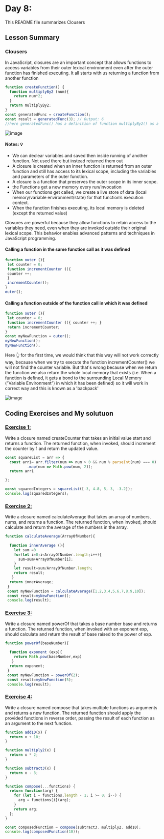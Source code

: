 # Day 8: 

This README file summarizes Clousers 

## Lesson Summary

### Clousers 
In JavaScript, closures are an important concept that allows functions to access variables from their outer lexical environment even after the outer function has finished executing. It all starts with us returning a function from another function

```javascript
function createFunction() {
  function multiplyBy2 (num){
    return num*2;
  }
  return multiplyBy2;
}
const generatedFunc = createFunction();
const result = generatedFunc(3); // Output: 6
//here generatedFunc() has a definition of function multiplyBy2() as a result of excution one time for createFunction()
```

![image](https://github.com/WaleedZriqui/Mastering-JavaScript-in-20-days/assets/90526475/8f7ccb83-e4a2-490f-9674-cf448e75ba89)

#### Notes: 💡
- We can declear variables and saved then inside running of another function. Not used there but instead returned them out 
- A closure is created when an inner function is returned from an outer function and still has access to its lexical scope, including the variables and parameters of the outer function.
- A closure is a function that preserves the outer scope in its inner scope.
- the Functions get a new memory every run/invocation
- When our functions get called, we create a live store of data (local memory/variable environment/state) for that function’s execution context.
- When the function finishes executing, its local memory is deleted (except the returned value)


Closures are powerful because they allow functions to retain access to the variables they need, even when they are invoked outside their original lexical scope. This behavior enables advanced patterns and techniques in JavaScript programming.


#### Calling a function in the same function call as it was defined
```javascript
function outer (){
 let counter = 0;
 function incrementCounter (){
 counter ++;
 }
 incrementCounter();
}
outer();
```

#### Calling a function outside of the function call in which it was defined
```javascript
function outer (){
 let counter = 0;
 function incrementCounter (){ counter ++; }
 return incrementCounter;
}
const myNewFunction = outer();
myNewFunction();  
myNewFunction();
```
Here 👆 for the first time, we would think that this way will not work correctly way, because when we try to execute the function incrementCounter() we will not find the counter variable. But that's wrong because when we return the function we also return the whole local memory that exists (i.e. When a function is defined, it gets a bond to the surrounding Local Memory (“Variable Environment”) in which it has been defined) so it will work in correct way and this is known as a 'backpack'

![image](https://github.com/WaleedZriqui/Mastering-JavaScript-in-20-days/assets/90526475/8d83e1d7-419c-4646-b313-4e6d235ff2f3)


## Coding Exercises and My solutuon

### [Exercise 1:](https://github.com/orjwan-alrajaby/gsg-QA-Nablus-training-2023/blob/main/learning-sprint-1/week2%20-%20javaScript-the-hard-parts-v2/day%202/tasks.md)
Write a closure named createCounter that takes an initial value start and returns a function. The returned function, when invoked, should increment the counter by 1 and return the updated value.

```javascript
const squareList = arr => {
  const arr1= arr.filter(num => num > 0 && num % parseInt(num) === 0)
          .map(num => Math.pow(num, 2));
  return arr1

};

const squaredIntegers = squareList([-3, 4.8, 5, 3, -3.2]);
console.log(squaredIntegers);
```

### [Exercise 2:](https://github.com/orjwan-alrajaby/gsg-QA-Nablus-training-2023/blob/main/learning-sprint-1/week2%20-%20javaScript-the-hard-parts-v2/day%202/tasks.md)
Write a closure named calculateAverage that takes an array of numbers, nums, and returns a function. The returned function, when invoked, should calculate and return the average of the numbers in the array.

```javascript
function calculateAverage(ArrayOfNumber){
   
  function innerAverage (){ 
    let sum =0
    for(let i=0;i<ArrayOfNumber.length;i++){
      sum=sum+ArrayOfNumber[i];
    }
    let result=sum/ArrayOfNumber.length;
    return result;
   }
  return innerAverage;
 }
 const myNewFunction = calculateAverage([1,2,3,4,5,6,7,8,9,10]);
 const result=myNewFunction();
 console.log(result);
```

### [Exercise 3:](https://github.com/orjwan-alrajaby/gsg-QA-Nablus-training-2023/blob/main/learning-sprint-1/week2%20-%20javaScript-the-hard-parts-v2/day%202/tasks.md)
Write a closure named powerOf that takes a base number base and returns a function. The returned function, when invoked with an exponent exp, should calculate and return the result of base raised to the power of exp.

```javascript
function powerOf(baseNumber){
   
  function exponent (exp){ 
    return Math.pow(baseNumber,exp)
   }
  return exponent;
 }
 const myNewFunction = powerOf(2);
 const result=myNewFunction(5);
 console.log(result);
```

### [Exercise 4:](https://github.com/orjwan-alrajaby/gsg-QA-Nablus-training-2023/blob/main/learning-sprint-1/week2%20-%20javaScript-the-hard-parts-v2/day%202/tasks.md)
Write a closure named compose that takes multiple functions as arguments and returns a new function. The returned function should apply the provided functions in reverse order, passing the result of each function as an argument to the next function.
```javascript
function add10(x) {
  return x + 10;
}

function multiply2(x) {
  return x * 2;
}

function subtract3(x) {
  return x - 3;
}

function compose(...functions) {
  return function(arg) {
    for (let i = functions.length - 1; i >= 0; i--) {
      arg = functions[i](arg);
    }
    return arg;
  };
}

const composedFunction = compose(subtract3, multiply2, add10);
console.log(composedFunction(10));
```
